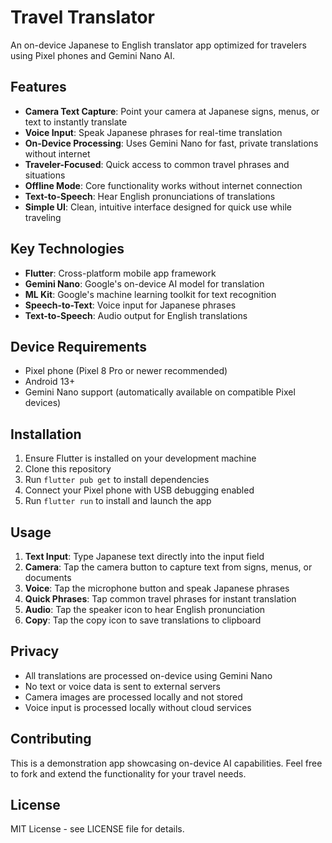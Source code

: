 # Travel Translator

An on-device Japanese to English translator app optimized for travelers using Pixel phones and Gemini Nano AI.

## Features

- **Camera Text Capture**: Point your camera at Japanese signs, menus, or text to instantly translate
- **Voice Input**: Speak Japanese phrases for real-time translation
- **On-Device Processing**: Uses Gemini Nano for fast, private translations without internet
- **Traveler-Focused**: Quick access to common travel phrases and situations
- **Offline Mode**: Core functionality works without internet connection
- **Text-to-Speech**: Hear English pronunciations of translations
- **Simple UI**: Clean, intuitive interface designed for quick use while traveling

## Key Technologies

- **Flutter**: Cross-platform mobile app framework
- **Gemini Nano**: Google's on-device AI model for translation
- **ML Kit**: Google's machine learning toolkit for text recognition
- **Speech-to-Text**: Voice input for Japanese phrases
- **Text-to-Speech**: Audio output for English translations

## Device Requirements

- Pixel phone (Pixel 8 Pro or newer recommended)
- Android 13+ 
- Gemini Nano support (automatically available on compatible Pixel devices)

## Installation

1. Ensure Flutter is installed on your development machine
2. Clone this repository
3. Run `flutter pub get` to install dependencies
4. Connect your Pixel phone with USB debugging enabled
5. Run `flutter run` to install and launch the app

## Usage

1. **Text Input**: Type Japanese text directly into the input field
2. **Camera**: Tap the camera button to capture text from signs, menus, or documents
3. **Voice**: Tap the microphone button and speak Japanese phrases
4. **Quick Phrases**: Tap common travel phrases for instant translation
5. **Audio**: Tap the speaker icon to hear English pronunciation
6. **Copy**: Tap the copy icon to save translations to clipboard

## Privacy

- All translations are processed on-device using Gemini Nano
- No text or voice data is sent to external servers
- Camera images are processed locally and not stored
- Voice input is processed locally without cloud services

## Contributing

This is a demonstration app showcasing on-device AI capabilities. Feel free to fork and extend the functionality for your travel needs.

## License

MIT License - see LICENSE file for details.